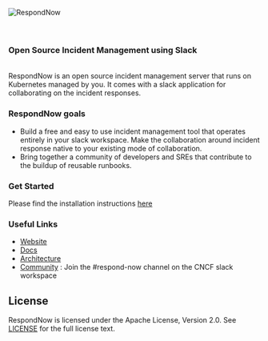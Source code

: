 [<img alt="RespondNow" src="https://github.com/user-attachments/assets/4792d8ba-0ab9-4126-a360-ef6b5bab4889" align="left"> ](https://respondnow.io/)

<br><br><br>

### Open Source Incident Management using Slack
<br>
RespondNow is an open source incident management server that runs on Kubernetes managed by you. It comes with a slack application for collaborating on the incident responses. 


### RespondNow goals
- Build a free and easy to use incident management tool that operates entirely in your slack workspace. Make the collaboration around incident response native to your existing mode of collaboration.
- Bring together a community of developers and SREs that contribute to the buildup of reusable runbooks.

### Get Started
Please find the installation instructions [here](https://github.com/respondnow/respondnow-helm/blob/main/README.md)

### Useful Links
- [Website](https://respondnow.io/)
- [Docs](https://respondnow.github.io/respondnow/)
- [Architecture](https://github.com/respondnow/respondnow/wiki/RespondNow-Architecture-Diagram) 
- [Community](https://slack.cncf.io) : Join the #respond-now channel on the CNCF slack workspace

## License 

RespondNow is licensed under the Apache License, Version 2.0. See [LICENSE](./LICENSE) for the full license text. 
